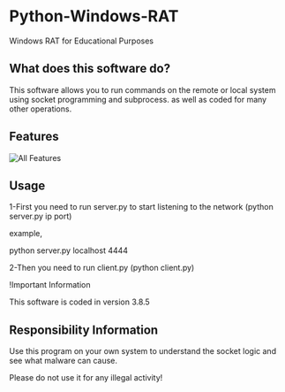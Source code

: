 # Python-Windows-RAT
Windows RAT for Educational Purposes

## What does this software do?
This software allows you to run commands on the remote or local system using socket programming and subprocess.
as well as coded for many other operations.

## Features
![All Features](https://i.ibb.co/6ny4TH1/git.png)

## Usage
1-First you need to run server.py to start listening to the network (python server.py ip port)
  
  example,
    
   python server.py localhost 4444
    
2-Then you need to run client.py (python client.py)

!Important Information 

   This software is coded in version 3.8.5

## Responsibility Information
Use this program on your own system to understand the socket logic and see what malware can cause.

Please do not use it for any illegal activity!
